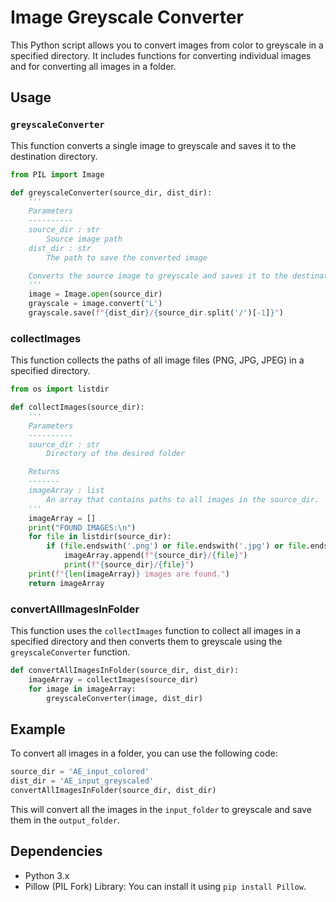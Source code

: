 
# Image Greyscale Converter

This Python script allows you to convert images from color to greyscale in a specified directory. It includes functions for converting individual images and for converting all images in a folder.

## Usage

### `greyscaleConverter`

This function converts a single image to greyscale and saves it to the destination directory.

```python
from PIL import Image

def greyscaleConverter(source_dir, dist_dir):
    '''
    Parameters
    ----------
    source_dir : str
        Source image path
    dist_dir : str
        The path to save the converted image

    Converts the source image to greyscale and saves it to the destination path.
    '''
    image = Image.open(source_dir)
    grayscale = image.convert('L')
    grayscale.save(f"{dist_dir}/{source_dir.split('/')[-1]}")
```

### collectImages

This function collects the paths of all image files (PNG, JPG, JPEG) in a specified directory.

```python
from os import listdir

def collectImages(source_dir):
    '''
    Parameters
    ----------
    source_dir : str
        Directory of the desired folder

    Returns
    -------
    imageArray : list
        An array that contains paths to all images in the source_dir.
    '''
    imageArray = []
    print("FOUND IMAGES:\n")
    for file in listdir(source_dir):
        if (file.endswith('.png') or file.endswith('.jpg') or file.endswith('.jpeg')):
            imageArray.append(f"{source_dir}/{file}")
            print(f"{source_dir}/{file}")
    print(f"{len(imageArray)} images are found.")
    return imageArray
```

### convertAllImagesInFolder

This function uses the `collectImages` function to collect all images in a specified directory and then converts them to greyscale using the `greyscaleConverter` function.
```python
def convertAllImagesInFolder(source_dir, dist_dir):
    imageArray = collectImages(source_dir)
    for image in imageArray:
        greyscaleConverter(image, dist_dir)
```

## Example

To convert all images in a folder, you can use the following code:

```python
source_dir = 'AE_input_colored'
dist_dir = 'AE_input_greyscaled'
convertAllImagesInFolder(source_dir, dist_dir)
```

This will convert all the images in the `input_folder` to greyscale and save them in the `output_folder`.

## Dependencies

- Python 3.x
- Pillow (PIL Fork) Library: You can install it using `pip install Pillow`.
